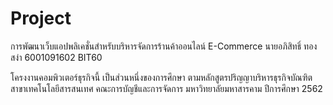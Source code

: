 # Project #
การพัฒนาเว็บแอปพลิเคชั่นสำหรับบริหารจัดการร้านค้าออนไลน์
E-Commerce
นายอภิสิทธิ์ ทองสง่า
6001091602 BIT60


โครงงานคอมพิวเตอร์ธุรกิจนี้ เป็นส่วนหนึ่งของการศึกษา
ตามหลักสูตรปริญญาบริหารธุรกิจบัณฑิต
สาขาเทคโนโลยีสารสนเทศ คณะการบัญชีและการจัดการ
มหาวิทยาลัยมหาสารคาม
ปีการศึกษา 2562

